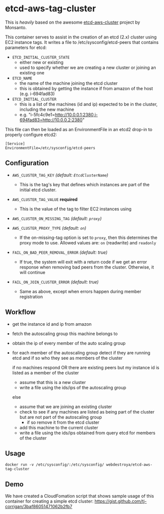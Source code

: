 # etcd-aws-tag-cluster

This is *heavily* based on the awesome [etcd-aws-cluster](https://github.com/MonsantoCo/etcd-aws-cluster) project by Monsanto.

This container serves to assist in the creation of an etcd (2.x) cluster using EC2 instance tags. It writes a file to /etc/sysconfig/etcd-peers that contains parameters for etcd:

* `ETCD_INITIAL_CLUSTER_STATE`
  * either new or existing
  * used to specify whether we are creating a new cluster or joining an existing one
* `ETCD_NAME`
  * the name of the machine joining the etcd cluster
  * this is obtained by getting the instance if from amazon of the host (e.g. i-694fad83)
* `ETCD_INITIAL_CLUSTER`
  * this is a list of the machines (id and ip) expected to be in the cluster, including the new machine
  * e.g. "i-5fc4c9e1=http://10.0.0.1:2380,i-694fad83=http://10.0.0.2:2380"

This file can then be loaded as an EnvironmentFile in an etcd2 drop-in to properly configure etcd2:

```
[Service]
EnvironmentFile=/etc/sysconfig/etcd-peers
```


## Configuration

* `AWS_CLUSTER_TAG_KEY` *(default: `EtcdClusterName`)*
  * This is the tag's key that defines which instances are part of the initial etcd cluster.
* `AWS_CLUSTER_TAG_VALUE` **required**
  * This is the value of the tag to filter EC2 instances using
* `AWS_CLUSTER_ON_MISSING_TAG` *(default: `proxy`)*
* `AWS_CLUSTER_PROXY_TYPE` *(default: `on`)*
  * If the on-missing-tag option is set to `proxy`, then this determines the proxy mode to use. Allowed values are: `on` (readwrite) and `readonly`

* `FAIL_ON_BAD_PEER_REMOVAL_ERROR` *(default: true)*
  * If true, the system will exit with a return code if we get an error response when removing bad peers from the cluster. Otherwise, it will continue
* `FAIL_ON_JOIN_CLUSTER_ERROR` *(default: true)*
  * Same as above, except when errors happen during member registration


## Workflow

- get the instance id and ip from amazon
- fetch the autoscaling group this machine belongs to
- obtain the ip of every member of the auto scaling group
- for each member of the autoscaling group detect if they are running etcd and if so who they see as members of the cluster

  if no machines respond OR there are existing peers but my instance id is listed as a member of the cluster  

    - assume that this is a new cluster
    - write a file using the ids/ips of the autoscaling group

  else

    - assume that we are joining an existing cluster
    - check to see if any machines are listed as being part of the cluster but are not part of the autoscaling group
      -  if so remove it from the etcd cluster  
    - add this machine to the current cluster
    - write a file using the ids/ips obtained from query etcd for members of the cluster


Usage
-----

```docker run -v /etc/sysconfig/:/etc/sysconfig/ webdestroya/etcd-aws-tag-cluster```

Demo
----

We have created a CloudFomation script that shows sample usage of this container for creating a simple etcd cluster: https://gist.github.com/tj-corrigan/3baf86051471062b2fb7
